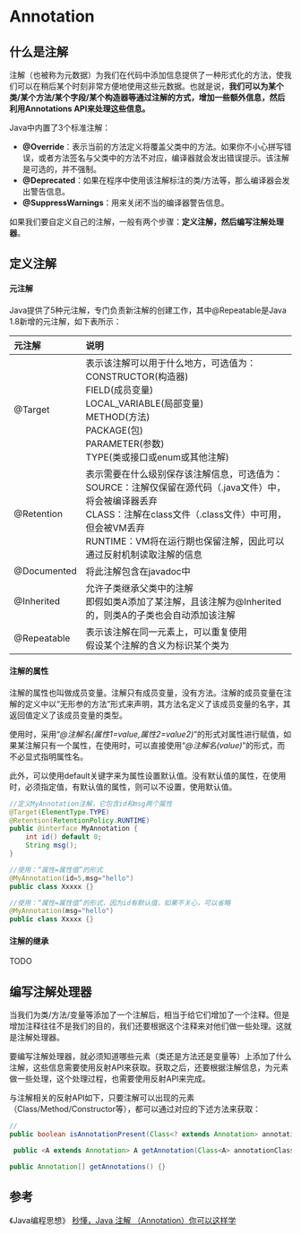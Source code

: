 # Annotation

## 什么是注解

注解（也被称为元数据）为我们在代码中添加信息提供了一种形式化的方法，使我们可以在稍后某个时刻非常方便地使用这些元数据。也就是说，**我们可以为某个类/某个方法/某个字段/某个构造器等通过注解的方式，增加一些额外信息，然后利用Annotations API来处理这些信息。**

Java中内置了3个标准注解：

* **@Override**：表示当前的方法定义将覆盖父类中的方法。如果你不小心拼写错误，或者方法签名与父类中的方法不对应，编译器就会发出错误提示。该注解是可选的，并不强制。
* **@Deprecated**：如果在程序中使用该注解标注的类/方法等，那么编译器会发出警告信息。
* **@SuppressWarnings**：用来关闭不当的编译器警告信息。

如果我们要自定义自己的注解，一般有两个步骤：**定义注解，然后编写注解处理器**。

## 定义注解

#### 元注解

Java提供了5种元注解，专门负责新注解的创建工作，其中@Repeatable是Java 1.8新增的元注解，如下表所示：

| 元注解 | 说明 |
| :--- | :--- |
| @Target | 表示该注解可以用于什么地方，可选值为：<br>CONSTRUCTOR(构造器)<br>FIELD(成员变量)<br>LOCAL_VARIABLE(局部变量)<br>METHOD(方法)<br>PACKAGE(包)<br>PARAMETER(参数)<br>TYPE(类或接口或enum或其他注解) |
|@Retention  | 表示需要在什么级别保存该注解信息，可选值为：<br>SOURCE：注解仅保留在源代码（.java文件）中，将会被编译器丢弃<br>CLASS：注解在class文件（.class文件）中可用，但会被VM丢弃<br>RUNTIME：VM将在运行期也保留注解，因此可以通过反射机制读取注解的信息 |
|@Documented  | 将此注解包含在javadoc中 |
|@Inherited |允许子类继承父类中的注解<br>即假如类A添加了某注解，且该注解为@Inherited的，则类A的子类也会自动添加该注解|
|@Repeatable|表示该注解在同一元素上，可以重复使用<br>假设某个注解的含义为标识某个类为|

#### 注解的属性

注解的属性也叫做成员变量。注解只有成员变量，没有方法。注解的成员变量在注解的定义中以“无形参的方法”形式来声明，其方法名定义了该成员变量的名字，其返回值定义了该成员变量的类型。

使用时，采用“_@注解名(属性1=value,属性2=value2)_”的形式对属性进行赋值，如果某注解只有一个属性，在使用时，可以直接使用“_@注解名(value)_”的形式，而不必显式指明属性名。

此外，可以使用default关键字来为属性设置默认值。没有默认值的属性，在使用时，必须指定值，有默认值的属性，则可以不设置，使用默认值。


```java
//定义MyAnnotation注解，它包含id和msg两个属性
@Target(ElementType.TYPE)
@Retention(RetentionPolicy.RUNTIME)
public @interface MyAnnotation {
    int id() default 0;
    String msg();
}

//使用：“属性=属性值”的形式
@MyAnnotation(id=5,msg="hello")
public class Xxxxx {}

//使用：“属性=属性值”的形式，因为id有默认值，如果不关心，可以省略
@MyAnnotation(msg="hello")
public class Xxxxx {}

```

#### 注解的继承
TODO


## 编写注解处理器
当我们为类/方法/变量等添加了一个注解后，相当于给它们增加了一个注释。但是增加注释往往不是我们的目的，我们还要根据这个注释来对他们做一些处理。这就是注解处理器。

要编写注解处理器，就必须知道哪些元素（类还是方法还是变量等）上添加了什么注解，这些信息需要使用反射API来获取。获取之后，还要根据注解信息，为元素做一些处理，这个处理过程，也需要使用反射API来完成。

与注解相关的反射API如下，只要注解可以出现的元素（Class/Method/Constructor等），都可以通过对应的下述方法来获取：

```java
//
public boolean isAnnotationPresent(Class<? extends Annotation> annotationClass) {}

 public <A extends Annotation> A getAnnotation(Class<A> annotationClass) {}

public Annotation[] getAnnotations() {}

```















## 参考

《Java编程思想》
[秒懂，Java 注解 （Annotation）你可以这样学
](https://blog.csdn.net/briblue/article/details/73824058)




